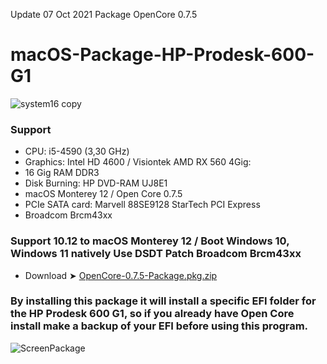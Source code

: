 Update 07 Oct 2021 Package OpenCore 0.7.5

# macOS-Package-HP-Prodesk-600-G1

![system16 copy](https://user-images.githubusercontent.com/6248794/136391545-6f86a804-d7c2-4f4c-bc25-87fb8583bbce.png)

### Support  
- CPU: i5-4590 (3,30 GHz)
- Graphics: Intel HD 4600 / Visiontek AMD RX 560 4Gig: 
- 16 Gig RAM  DDR3
- Disk Burning: HP DVD-RAM UJ8E1
- macOS Monterey 12 / Open Core 0.7.5
- PCIe SATA card: Marvell 88SE9128 StarTech PCI Express
- Broadcom Brcm43xx

### Support 10.12 to macOS Monterey 12 / Boot Windows 10, Windows 11 natively Use DSDT Patch Broadcom Brcm43xx

- Download ➤ [OpenCore-0.7.5-Package.pkg.zip](https://github.com/chris1111/macOS-Package-HP-Prodesk-600-G1/raw/main/OpenCore-0.7.5-Package.pkg.zip)

### By installing this package it will install a specific EFI folder for the HP Prodesk 600 G1, so if you already have Open Core install make a backup of your EFI before using this program.

![ScreenPackage](https://user-images.githubusercontent.com/6248794/136392209-5d980241-3603-420b-b60e-24f60b99e322.png)
